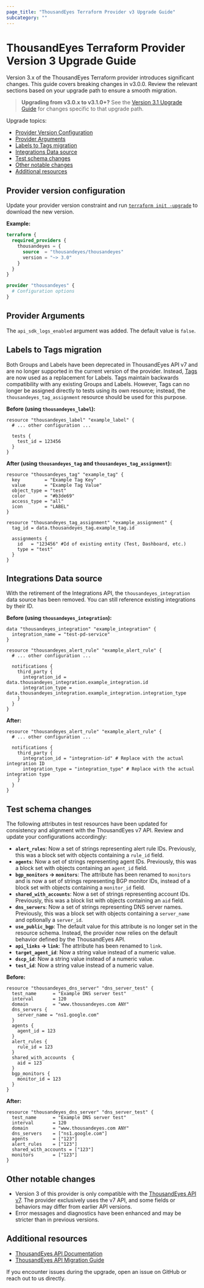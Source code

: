 ```yaml
---
page_title: "ThousandEyes Terraform Provider v3 Upgrade Guide"
subcategory: ""
---
```


# ThousandEyes Terraform Provider Version 3 Upgrade Guide

Version 3.x of the ThousandEyes Terraform provider introduces significant changes. This guide covers breaking changes in v3.0.0. Review the relevant sections based on your upgrade path to ensure a smooth migration.

> **Upgrading from v3.0.x to v3.1.0+?** See the [Version 3.1 Upgrade Guide](version-3.1.md) for changes specific to that upgrade path.

Upgrade topics:

- [Provider Version Configuration](#provider-version-configuration)
- [Provider Arguments](#provider-arguments)
- [Labels to Tags migration](#labels-to-tags-migration)
- [Integrations Data source](#integrations-data-source)
- [Test schema changes](#test-schema-changes)
- [Other notable changes](#other-notable-changes)
- [Additional resources](#additional-resources)

## Provider version configuration

Update your provider version constraint and run [`terraform init -upgrade`](https://developer.hashicorp.com/terraform/cli/commands/init) to download the new version.

**Example:**

```terraform
terraform {
  required_providers {
    thousandeyes = {
      source  = "thousandeyes/thousandeyes"
      version = "~> 3.0"
    }
  }
}

provider "thousandeyes" {
  # Configuration options
}
```

## Provider Arguments

The `api_sdk_logs_enabled` argument was added. The default value is `false`.

## Labels to Tags migration

Both Groups and Labels have been deprecated in ThousandEyes API v7 and are no longer supported in the current version of the provider. Instead, [Tags](https://developer.cisco.com/docs/thousandeyes/tags-api-overview/) are now used as a replacement for Labels.
Tags maintain backwards compatibility with any existing Groups and Labels. However, Tags can no longer be assigned directly to tests using its own resource; instead, the `thousandeyes_tag_assignment` resource should be used for this purpose.

**Before (using `thousandeyes_label`):**

```hcl
resource "thousandeyes_label" "example_label" {
  # ... other configuration ...
  
  tests {
    test_id = 123456
  }
}
```

**After (using `thousandeyes_tag` and `thousandeyes_tag_assignment`):**

```hcl
resource "thousandeyes_tag" "example_tag" {
  key         = "Example Tag Key"
  value       = "Example Tag Value"
  object_type = "test"
  color       = "#b3de69"
  access_type = "all"
  icon        = "LABEL"
}

resource "thousandeyes_tag_assignment" "example_assignment" {
  tag_id = data.thousandeyes_tag.example_tag.id

  assignments {
    id   = "123456" #Id of existing entity (Test, Dashboard, etc.)
    type = "test"
  }
}
```

## Integrations Data source

With the retirement of the Integrations API, the `thousandeyes_integration` data source has been removed. You can still reference existing integrations by their ID.

**Before (using `thousandeyes_integration`):**

```hcl
data "thousandeyes_integration" "example_integration" {
  integration_name = "test-pd-service"
}

resource "thousandeyes_alert_rule" "example_alert_rule" {
  # ... other configuration ...

  notifications {
    third_party {
      integration_id = data.thousandeyes_integration.example_integration.id
      integration_type = data.thousandeyes_integration.example_integration.integration_type
    }
  }
}
```

**After:**

```hcl
resource "thousandeyes_alert_rule" "example_alert_rule" {
  # ... other configuration ...

  notifications {
    third_party {
      integration_id = "integration-id" # Replace with the actual integration ID
      integration_type = "integration_type" # Replace with the actual integration type
    }
  }
}
```

## Test schema changes

The following attributes in test resources have been updated for consistency and alignment with the ThousandEyes v7 API. Review and update your configurations accordingly:

- **`alert_rules`**: Now a set of strings representing alert rule IDs. Previously, this was a block set with objects containing a `rule_id` field.
- **`agents`**: Now a set of strings representing agent IDs. Previously, this was a block set with objects containing an `agent_id` field.
- **`bgp_monitors` → `monitors`**: The attribute has been renamed to `monitors` and is now a set of strings representing BGP monitor IDs, instead of a block set with objects containing a `monitor_id` field.
- **`shared_with_accounts`**: Now a set of strings representing account IDs. Previously, this was a block list with objects containing an `aid` field.
- **`dns_servers`**: Now a set of strings representing DNS server names. Previously, this was a block set with objects containing a `server_name` and optionally a `server_id`.
- **`use_public_bgp`**: The default value for this attribute is no longer set in the resource schema. Instead, the provider now relies on the default behavior defined by the ThousandEyes API.
- **`api_links` → `link`**: The attribute has been renamed to `link`.
- **`target_agent_id`**: Now a string value instead of a numeric value.
- **`dscp_id`**: Now a string value instead of a numeric value.
- **`test_id`**: Now a string value instead of a numeric value.

**Before:**

```hcl
resource "thousandeyes_dns_server" "dns_server_test" {
  test_name      = "Example DNS server test"
  interval       = 120
  domain         = "www.thousandeyes.com ANY"
  dns_servers {
    server_name = "ns1.google.com"
  }
  agents {
    agent_id = 123
  }
  alert_rules {
    rule_id = 123
  }
  shared_with_accounts  {
    aid = 123
  }
  bgp_monitors {
    monitor_id = 123
  }
}
```

**After:**

```hcl
resource "thousandeyes_dns_server" "dns_server_test" {
  test_name      = "Example DNS server test"
  interval       = 120
  domain         = "www.thousandeyes.com ANY"
  dns_servers    = ["ns1.google.com"]
  agents         = ["123"]
  alert_rules    = ["123"]
  shared_with_accounts = ["123"]
  monitors       = ["123"]
}
```

## Other notable changes

- Version 3 of this provider is only compatible with the [ThousandEyes API v7](https://developer.cisco.com/docs/thousandeyes/introduction/). The provider exclusively uses the v7 API, and some fields or behaviors may differ from earlier API versions.
- Error messages and diagnostics have been enhanced and may be stricter than in previous versions.

## Additional resources

- [ThousandEyes API Documentation](https://developer.thousandeyes.com/v7/)
- [ThousandEyes API Migration Guide](https://developer.cisco.com/docs/thousandeyes/migration-guide-overview/)

If you encounter issues during the upgrade, open an issue on GitHub or reach out to us directly.
